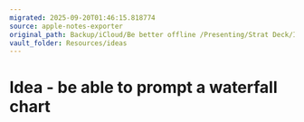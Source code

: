 ```yaml
---
migrated: 2025-09-20T01:46:15.818774
source: apple-notes-exporter
original_path: Backup/iCloud/Be better offline /Presenting/Strat Deck/Idea - be able to prompt a waterfall chart.md
vault_folder: Resources/ideas
---
```

# Idea - be able to prompt a waterfall chart 
